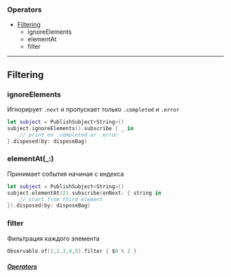 [/]:# (https://gist.github.com/MinhasKamal/7fdebb7c424d23149140#file-github-markdown-syntax-md)

[/]:# (stackedit.io)

 ### Operators
*  [Filtering](#filtering)
	*  ignoreElements
	* elementAt
	* filter
***
## Filtering
### ignoreElements

Игнорирует `.next`  и пропускает только `.completed` и 
`.error`
```swift
let subject = PublishSubject<String>()
subject.ignoreElements().subscribe { _ in 
	// print on .completed or .error
}.disposed(by: disposeBag)
```
### elementAt(_:)
Принимает события начиная с индекса
```swift
let subject = PublishSubject<String>()
subject.elementAt(2).subscribe(onNext: { string in 
	// start from third element
}).disposed(by: disposeBag)
```
### filter
Фильтрация каждого элемента
```swift
Observable.of(1,2,3,4,5).filter { $0 % 2 }
```
##### [Operators](#operators)
<!--stackedit_data:
eyJoaXN0b3J5IjpbLTE1MDQ0ODMxNTVdfQ==
-->